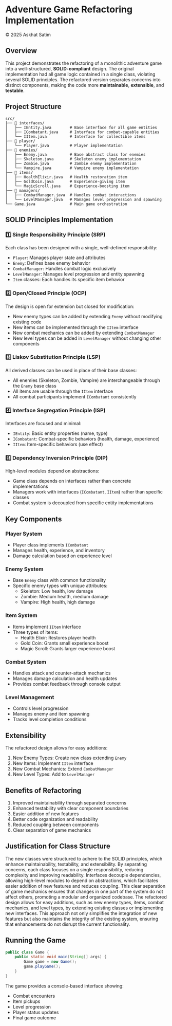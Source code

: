 # Adventure Game Refactoring Implementation
© 2025 Askhat Satim


## Overview
This project demonstrates the refactoring of a monolithic adventure game into a well-structured, **SOLID-compliant** design. The original implementation had all game logic contained in a single class, violating several SOLID principles. The refactored version separates concerns into distinct components, making the code more **maintainable**, **extensible**, and **testable**.

## Project Structure
```
src/
├── 📂 interfaces/
│   ├── IEntity.java        # Base interface for all game entities
│   ├── ICombatant.java     # Interface for combat-capable entities
│   └── IItem.java          # Interface for collectible items
├── 📂 player/
│   └── Player.java         # Player implementation
├── 📂 enemies/
│   ├── Enemy.java          # Base abstract class for enemies
│   ├── Skeleton.java       # Skeleton enemy implementation
│   ├── Zombie.java         # Zombie enemy implementation
│   └── Vampire.java        # Vampire enemy implementation
├── 📂 items/
│   ├── HealthElixir.java   # Health restoration item
│   ├── GoldCoin.java       # Experience-giving item
│   └── MagicScroll.java    # Experience-boosting item
├── 📂 managers/
│   ├── CombatManager.java  # Handles combat interactions
│   └── LevelManager.java   # Manages level progression and spawning
└── Game.java               # Main game orchestration
```

## SOLID Principles Implementation

### 1️⃣ Single Responsibility Principle (SRP)
Each class has been designed with a single, well-defined responsibility:
- `Player`: Manages player state and attributes
- `Enemy`: Defines base enemy behavior
- `CombatManager`: Handles combat logic exclusively
- `LevelManager`: Manages level progression and entity spawning
- `Item` classes: Each handles its specific item behavior

### 2️⃣ Open/Closed Principle (OCP)
The design is open for extension but closed for modification:
- New enemy types can be added by extending `Enemy` without modifying existing code
- New items can be implemented through the `IItem` interface
- New combat mechanics can be added by extending `CombatManager`
- New level types can be added in `LevelManager` without changing other components

### 3️⃣ Liskov Substitution Principle (LSP)
All derived classes can be used in place of their base classes:
- All enemies (Skeleton, Zombie, Vampire) are interchangeable through the `Enemy` base class
- All items are usable through the `IItem` interface
- All combat participants implement `ICombatant` consistently

### 4️⃣ Interface Segregation Principle (ISP)
Interfaces are focused and minimal:
- `IEntity`: Basic entity properties (name, type)
- `ICombatant`: Combat-specific behaviors (health, damage, experience)
- `IItem`: Item-specific behaviors (use effect)

### 5️⃣ Dependency Inversion Principle (DIP)
High-level modules depend on abstractions:
- Game class depends on interfaces rather than concrete implementations
- Managers work with interfaces (`ICombatant`, `IItem`) rather than specific classes
- Combat system is decoupled from specific entity implementations

## Key Components

### Player System
- Player class implements `ICombatant`
- Manages health, experience, and inventory
- Damage calculation based on experience level

### Enemy System
- Base `Enemy` class with common functionality
- Specific enemy types with unique attributes:
  - Skeleton: Low health, low damage
  - Zombie: Medium health, medium damage
  - Vampire: High health, high damage

### Item System
- Items implement `IItem` interface
- Three types of items:
  - Health Elixir: Restores player health
  - Gold Coin: Grants small experience boost
  - Magic Scroll: Grants larger experience boost

### Combat System
- Handles attack and counter-attack mechanics
- Manages damage calculation and health updates
- Provides combat feedback through console output

### Level Management
- Controls level progression
- Manages enemy and item spawning
- Tracks level completion conditions

## Extensibility
The refactored design allows for easy additions:
1. New Enemy Types: Create new class extending `Enemy`
2. New Items: Implement `IItem` interface
3. New Combat Mechanics: Extend `CombatManager`
4. New Level Types: Add to `LevelManager`

## Benefits of Refactoring
1. Improved maintainability through separated concerns
2. Enhanced testability with clear component boundaries
3. Easier addition of new features
4. Better code organization and readability
5. Reduced coupling between components
6. Clear separation of game mechanics

## Justification for Class Structure
The new classes were structured to adhere to the SOLID principles, which enhance maintainability, testability, and extensibility. By separating concerns, each class focuses on a single responsibility, reducing complexity and improving readability. Interfaces decouple dependencies, allowing high-level modules to depend on abstractions, which facilitates easier addition of new features and reduces coupling. This clear separation of game mechanics ensures that changes in one part of the system do not affect others, promoting a modular and organized codebase. The refactored design allows for easy additions, such as new enemy types, items, combat mechanics, and level types, by extending existing classes or implementing new interfaces. This approach not only simplifies the integration of new features but also maintains the integrity of the existing system, ensuring that enhancements do not disrupt the current functionality.

## Running the Game
```java
public class Game {
    public static void main(String[] args) {
        Game game = new Game();
        game.playGame();
    }
}
```

The game provides a console-based interface showing:
- Combat encounters
- Item pickups
- Level progression
- Player status updates
- Final game outcome 
